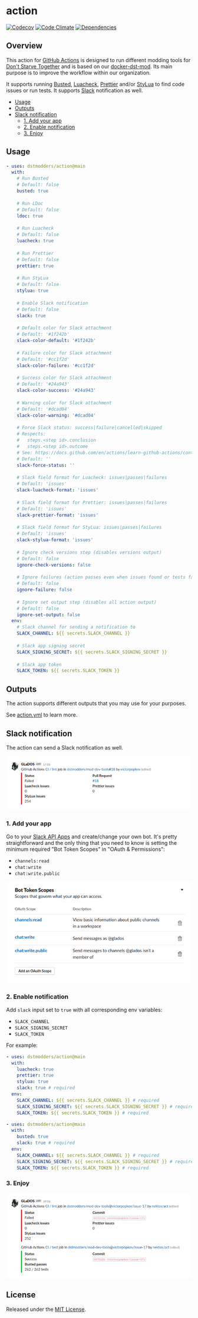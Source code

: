 # action

[![Codecov](https://img.shields.io/codecov/c/github/dstmodders/action.svg)](https://codecov.io/gh/dstmodders/action)
[![Code Climate](https://img.shields.io/codeclimate/maintainability/dstmodders/action)](https://codeclimate.com/github/dstmodders/action)
[![Dependencies](https://img.shields.io/librariesio/github/dstmodders/action)](https://libraries.io/github/dstmodders/action)

## Overview

This action for [GitHub Actions][] is designed to run different modding tools
for [Don't Starve Together][] and is based on our [docker-dst-mod][]. Its main
purpose is to improve the workflow within our organization.

It supports running [Busted][], [Luacheck][], [Prettier][] and/or [StyLua][] to
find code issues or run tests. It supports [Slack][] notification as well.

- [Usage](#usage)
- [Outputs](#outputs)
- [Slack notification](#slack-notification)
  - [1. Add your app](#1-add-your-app)
  - [2. Enable notification](#2-enable-notification)
  - [3. Enjoy](#3-enjoy)

## Usage

```yml
- uses: dstmodders/action@main
  with:
    # Run Busted
    # Default: false
    busted: true

    # Run LDoc
    # Default: false
    ldoc: true

    # Run Luacheck
    # Default: false
    luacheck: true

    # Run Prettier
    # Default: false
    prettier: true

    # Run StyLua
    # Default: false
    stylua: true

    # Enable Slack notification
    # Default: false
    slack: true

    # Default color for Slack attachment
    # Default: '#1f242b'
    slack-color-default: '#1f242b'

    # Failure color for Slack attachment
    # Default: '#cc1f2d'
    slack-color-failure: '#cc1f2d'

    # Success color for Slack attachment
    # Default: '#24a943'
    slack-color-success: '#24a943'

    # Warning color for Slack attachment
    # Default: '#dcad04'
    slack-color-warning: '#dcad04'

    # Force Slack status: success|failure|cancelled|skipped
    # Respects:
    #   steps.<step id>.conclusion
    #   steps.<step id>.outcome
    # See: https://docs.github.com/en/actions/learn-github-actions/contexts#steps-context
    # Default: ''
    slack-force-status: ''

    # Slack field format for Luacheck: issues|passes|failures
    # Default: 'issues'
    slack-luacheck-format: 'issues'

    # Slack field format for Prettier: issues|passes|failures
    # Default: 'issues'
    slack-prettier-format: 'issues'

    # Slack field format for StyLua: issues|passes|failures
    # Default: 'issues'
    slack-stylua-format: 'issues'

    # Ignore check versions step (disables versions output)
    # Default: false
    ignore-check-versions: false

    # Ignore failures (action passes even when issues found or tests fail)
    # Default: false
    ignore-failure: false

    # Ignore set output step (disables all action output)
    # Default: false
    ignore-set-output: false
  env:
    # Slack channel for sending a notification to
    SLACK_CHANNEL: ${{ secrets.SLACK_CHANNEL }}

    # Slack app signing secret
    SLACK_SIGNING_SECRET: ${{ secrets.SLACK_SIGNING_SECRET }}

    # Slack app token
    SLACK_TOKEN: ${{ secrets.SLACK_TOKEN }}
```

## Outputs

The action supports different outputs that you may use for your purposes.

See [action.yml](action.yml) to learn more.

## Slack notification

The action can send a Slack notification as well.

![Slack (Notification)](readme/slack-notification.png 'Slack (Notification)')

### 1. Add your app

Go to your [Slack API Apps][] and create/change your own bot. It's pretty
straightforward and the only thing that you need to know is setting the minimum
required "Bot Token Scopes" in "OAuth & Permissions":

- `channels:read`
- `chat:write`
- `chat:write.public`

![Slack (Bot Token Scopes)](readme/slack-bot-token-scopes.png 'Slack (Bot Token Scopes)')

### 2. Enable notification

Add `slack` input set to `true` with all corresponding env variables:

- `SLACK_CHANNEL`
- `SLACK_SIGNING_SECRET`
- `SLACK_TOKEN`

For example:

```yml
- uses: dstmodders/action@main
  with:
    luacheck: true
    prettier: true
    stylua: true
    slack: true # required
  env:
    SLACK_CHANNEL: ${{ secrets.SLACK_CHANNEL }} # required
    SLACK_SIGNING_SECRET: ${{ secrets.SLACK_SIGNING_SECRET }} # required
    SLACK_TOKEN: ${{ secrets.SLACK_TOKEN }} # required
```

```yml
- uses: dstmodders/action@main
  with:
    busted: true
    slack: true # required
  env:
    SLACK_CHANNEL: ${{ secrets.SLACK_CHANNEL }} # required
    SLACK_SIGNING_SECRET: ${{ secrets.SLACK_SIGNING_SECRET }} # required
    SLACK_TOKEN: ${{ secrets.SLACK_TOKEN }} # required
```

### 3. Enjoy

![Slack (Notifications)](readme/slack-notifications.png 'Slack (Notifications)')

## License

Released under the [MIT License](https://opensource.org/licenses/MIT).

[action.yml]: action.yml
[busted]: https://olivinelabs.com/busted/
[docker-dst-mod]: https://github.com/dstmodders/docker-dst-mod
[don't starve together]: https://www.klei.com/games/dont-starve-together
[github actions]: https://github.com/features/actions
[luacheck]: https://github.com/mpeterv/luacheck
[prettier]: https://prettier.io/
[slack api apps]: https://api.slack.com/apps/
[slack]: https://slack.com/
[stylua]: https://github.com/JohnnyMorganz/StyLua

